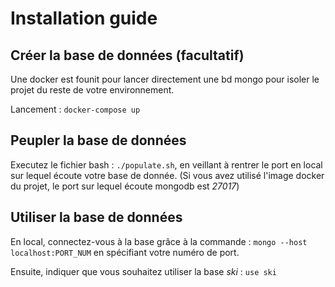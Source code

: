 # Installation guide

## Créer la base de données (facultatif)

Une docker est founit pour lancer directement
une bd mongo pour isoler le projet du reste de votre
environnement.

Lancement : `docker-compose up`

## Peupler la base de données

Executez le fichier bash : `./populate.sh`, en veillant à rentrer le
port en local sur lequel écoute votre base de donnée.
(Si vous avez utilisé l'image docker du projet, le port sur lequel écoute mongodb est *27017*)

## Utiliser la base de données

En local, connectez-vous à la base grâce à la commande : `mongo --host localhost:PORT_NUM` en spécifiant votre numéro de port.

Ensuite, indiquer que vous souhaitez utiliser la base *ski* : `use ski`
